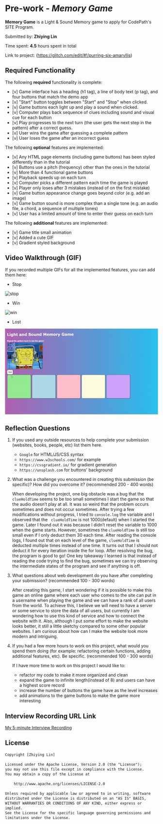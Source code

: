 # Pre-work - *Memory Game*

**Memory Game** is a Light & Sound Memory game to apply for CodePath's SITE Program. 

Submitted by: **Zhiying Lin**

Time spent: **4.5** hours spent in total

Link to project: (https://glitch.com/edit/#!/purring-six-amaryllis)

## Required Functionality

The following **required** functionality is complete:

* [v] Game interface has a heading (h1 tag), a line of body text (p tag), and four buttons that match the demo app
* [v] "Start" button toggles between "Start" and "Stop" when clicked. 
* [v] Game buttons each light up and play a sound when clicked. 
* [v] Computer plays back sequence of clues including sound and visual cue for each button
* [v] Play progresses to the next turn (the user gets the next step in the pattern) after a correct guess. 
* [v] User wins the game after guessing a complete pattern
* [v] User loses the game after an incorrect guess

The following **optional** features are implemented:

* [v] Any HTML page elements (including game buttons) has been styled differently than in the tutorial
* [v] Buttons use a pitch (frequency) other than the ones in the tutorial
* [v] More than 4 functional game buttons
* [v] Playback speeds up on each turn
* [v] Computer picks a different pattern each time the game is played
* [v] Player only loses after 3 mistakes (instead of on the first mistake)
* [v] Game button appearance change goes beyond color (e.g. add an image)
* [v] Game button sound is more complex than a single tone (e.g. an audio file, a chord, a sequence of multiple tones)
* [v] User has a limited amount of time to enter their guess on each turn

The following **additional** features are implemented:

- [v] Game title small animation
- [v] Added a cute GIF
- [v] Gradient styled background

## Video Walkthrough (GIF)

If you recorded multiple GIFs for all the implemented features, you can add them here:
- Stop

![stop](https://github.com/CatherineLin007/Memory-Game/raw/main/1.gif)
- Win

![win](https://github.com/CatherineLin007/Memory-Game/raw/main/2.gif)
- Lost

![lost](https://github.com/CatherineLin007/Memory-Game/raw/main/3.gif)

## Reflection Questions
1. If you used any outside resources to help complete your submission (websites, books, people, etc) list them here. 
    - `Google` for HTML/JS/CSS syntax
    - `https://www.w3schools.com/` for example
    - `https://cssgradient.io/` for gradient generation
    - `https://unsplash.com` for buttons' background

2. What was a challenge you encountered in creating this submission (be specific)? How did you overcome it? (recommended 200 - 400 words) 
    
    When developing the project, one big obstacle was a bug that the `clueHoldTime` seems to be too small sometimes I start the game so that the audio doesn’t play at all. It was so weird that the problem occurs sometimes and does not occur sometimes. After trying a few modifications without progress, I tried to `console.log` the variable and I observed that the ` clueHoldTime` is not 1000(default) when I started the game. Later I found out it was because I didn’t reset the variable to 1000 when the game starts. However, sometimes the `clueHoldTime` is still too small even if I only deduct them 30 each time. After reading the console logs, I found out that on each level of the game, `clueHoldTime` is deducted multiple times instead of one time. It turns out that I should not deduct it for every iteration inside the for loop. After resolving the bug, the program is good to go! One key takeaway I learned is that instead of reading the code trying to find the bug, sometimes we can try observing the intermediate states of the program and see if anything is off.

3. What questions about web development do you have after completing your submission? (recommended 100 - 300 words) 
    
    After creating this game, I start wondering if it is possible to make this game an online game where each user who comes to the site can put in a username when playing the game and we can have a rank of all users from the world. To achieve this, I believe we will need to have a server or some service to store the data of all users, but currently I am wondering how to use this kind of service and how to connect the website with it. Also, although I put some effort to make the website looks better, it still a little sketchy compared to some other popular websites. I am curious about how can I make the website look more modern and intriguing.
4. If you had a few more hours to work on this project, what would you spend them doing (for example: refactoring certain functions, adding additional features, etc). Be specific. (recommended 100 - 300 words) 
    
    If I have more time to work on this project I would like to:
    - refactor my code to make it more organized and clean
    - expand the game to infinite length(instead of 8) and users can have a highest score record
    - increase the number of buttons the game have as the level increases
    - add animations to the game buttons to make the game more interesting



## Interview Recording URL Link

[My 5-minute Interview Recording](https://usc.zoom.us/rec/share/FxbSHNbCYzwevFLCRX__6eISjoSpGoC_AxgE77JSU3Kgy5juW1nuy-ZsZlhgttWW.Bc9qv_q10ydD0j1y?startTime=1650683387000)


## License

    Copyright [Zhiying Lin]

    Licensed under the Apache License, Version 2.0 (the "License");
    you may not use this file except in compliance with the License.
    You may obtain a copy of the License at

        http://www.apache.org/licenses/LICENSE-2.0

    Unless required by applicable law or agreed to in writing, software
    distributed under the License is distributed on an "AS IS" BASIS,
    WITHOUT WARRANTIES OR CONDITIONS OF ANY KIND, either express or implied.
    See the License for the specific language governing permissions and
    limitations under the License.
